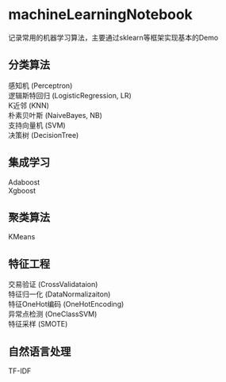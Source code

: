 # machineLearningNotebook
记录常用的机器学习算法，主要通过sklearn等框架实现基本的Demo

## 分类算法

感知机 (Perceptron) <br />
逻辑斯特回归 (LogisticRegression, LR) <br />
K近邻 (KNN) <br />
朴素贝叶斯 (NaiveBayes, NB) <br />
支持向量机 (SVM) <br />
决策树 (DecisionTree) <br />

## 集成学习

Adaboost  <br />
Xgboost <br />

## 聚类算法

KMeans <br />

## 特征工程

交易验证 (CrossValidataion) <br />
特征归一化 (DataNormalizaiton) <br />
特征OneHot编码 (OneHotEncoding) <br />
异常点检测 (OneClassSVM) <br />
特征采样 (SMOTE) <br />

## 自然语言处理

TF-IDF
